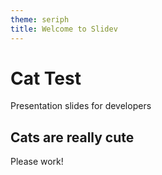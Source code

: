 ```yaml
---
theme: seriph
title: Welcome to Slidev
---
```


# Cat Test

Presentation slides for developers

## Cats are really cute

Please work!
